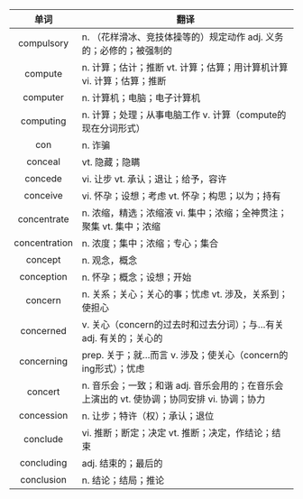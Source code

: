 |单词|翻译  |
|:--:|--| 
|	compulsory  		|		n. （花样滑冰、竞技体操等的）规定动作 adj. 义务的；必修的；被强制的	|		
|	compute  		|		n. 计算；估计；推断 vt. 计算；估算；用计算机计算 vi. 计算；估算；推断	|		
|	computer  		|		n. 计算机；电脑；电子计算机	|		
|	computing  		|		n. 计算；处理；从事电脑工作 v. 计算（compute的现在分词形式）	|		
|	con  		|		n. 诈骗	|		
|	conceal  		|		vt. 隐藏；隐瞒	|		
|	concede  		|		vi. 让步 vt. 承认；退让；给予，容许	|		
|	conceive  		|		vi. 怀孕；设想；考虑 vt. 怀孕；构思；以为；持有	|		
|	concentrate  		|		n. 浓缩，精选；浓缩液 vi. 集中；浓缩；全神贯注；聚集 vt. 集中；浓缩	|		
|	concentration  		|		n. 浓度；集中；浓缩；专心；集合	|		
|	concept  		|		n. 观念，概念	|		
|	conception  		|		n. 怀孕；概念；设想；开始	|		
|	concern  		|		n. 关系；关心；关心的事；忧虑 vt. 涉及，关系到；使担心	|		
|	concerned  		|		v. 关心（concern的过去时和过去分词）；与…有关 adj. 有关的；关心的	|		
|	concerning  		|		prep. 关于；就…而言 v. 涉及；使关心（concern的ing形式）；忧虑	|		
|	concert  		|		n. 音乐会；一致；和谐 adj. 音乐会用的；在音乐会上演出的 vt. 使协调；协同安排 vi. 协调；协力	|		
|	concession  		|		n. 让步；特许（权）；承认；退位	|		
|	conclude  		|		vi. 推断；断定；决定 vt. 推断；决定，作结论；结束	|		
|	concluding  		|		adj. 结束的；最后的	|		
|	conclusion  		|		n. 结论；结局；推论	|		

